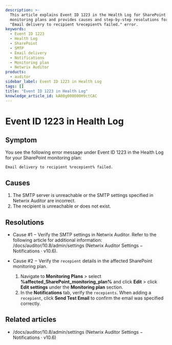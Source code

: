 ```yaml
---
description: >-
  This article explains Event ID 1223 in the Health Log for SharePoint
  monitoring plans and provides causes and step-by-step resolutions for the
  "Email delivery to recipient %recepient% failed." error.
keywords:
  - Event ID 1223
  - Health Log
  - SharePoint
  - SMTP
  - Email delivery
  - Notifications
  - Monitoring plan
  - Netwrix Auditor
products:
  - auditor
sidebar_label: Event ID 1223 in Health Log
tags: []
title: "Event ID 1223 in Health Log"
knowledge_article_id: kA00g000000H9ctCAC
---
```


# Event ID 1223 in Health Log

## Symptom

You see the following error message under Event ID 1223 in the Health Log for your SharePoint monitoring plan:

```
Email delivery to recipient %recepient% failed.
```

## Causes

1. The SMTP server is unreachable or the SMTP settings specified in Netwrix Auditor are incorrect.
2. The recipient is unreachable or does not exist.

## Resolutions

- Cause #1 − Verify the SMTP settings in Netwrix Auditor. Refer to the following article for additional information: /docs/auditor/10.8/admin/settings (Netwrix Auditor Settings − Notifications · v10.6).

- Cause #2 − Verify the `recepient` details in the affected SharePoint monitoring plan.

  1. Navigate to **Monitoring Plans** > select **%affected_SharePoint_monitoring_plan%** and click **Edit** > click **Edit settings** under the **Monitoring plan** section.
  2. In the **Notifications** tab, verify the `recepients`. When adding a `recepient`, click **Send Test Email** to confirm the email was specified correctly.

## Related articles

- /docs/auditor/10.8/admin/settings (Netwrix Auditor Settings − Notifications · v10.6)

